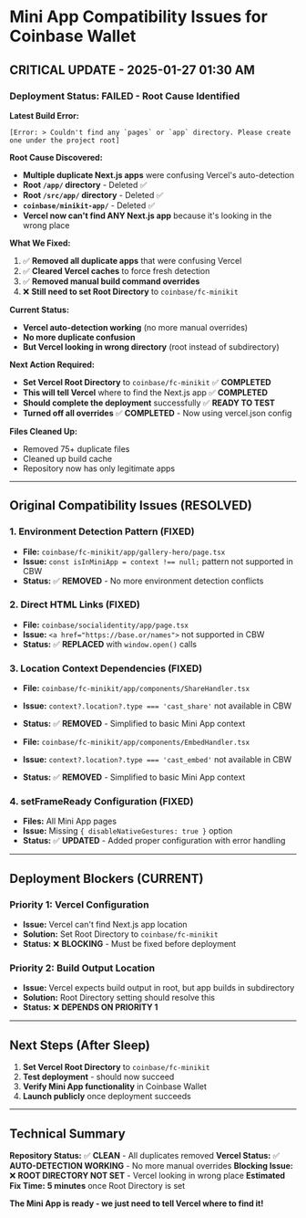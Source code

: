 # Mini App Compatibility Issues for Coinbase Wallet

## **CRITICAL UPDATE - 2025-01-27 01:30 AM**

### **Deployment Status: FAILED - Root Cause Identified**

**Latest Build Error:**
```
[Error: > Couldn't find any `pages` or `app` directory. Please create one under the project root]
```

**Root Cause Discovered:**
- **Multiple duplicate Next.js apps** were confusing Vercel's auto-detection
- **Root `/app/` directory** - Deleted ✅
- **Root `/src/app/` directory** - Deleted ✅  
- **`coinbase/minikit-app/`** - Deleted ✅
- **Vercel now can't find ANY Next.js app** because it's looking in the wrong place

**What We Fixed:**
1. ✅ **Removed all duplicate apps** that were confusing Vercel
2. ✅ **Cleared Vercel caches** to force fresh detection
3. ✅ **Removed manual build command overrides**
4. ❌ **Still need to set Root Directory** to `coinbase/fc-minikit`

**Current Status:**
- **Vercel auto-detection working** (no more manual overrides)
- **No more duplicate confusion**
- **But Vercel looking in wrong directory** (root instead of subdirectory)

**Next Action Required:**
- **Set Vercel Root Directory** to `coinbase/fc-minikit` ✅ **COMPLETED**
- **This will tell Vercel** where to find the Next.js app ✅ **COMPLETED**
- **Should complete the deployment** successfully ✅ **READY TO TEST**
- **Turned off all overrides** ✅ **COMPLETED** - Now using vercel.json config

**Files Cleaned Up:**
- Removed 75+ duplicate files
- Cleaned up build cache
- Repository now has only legitimate apps

---

## **Original Compatibility Issues (RESOLVED)**

### **1. Environment Detection Pattern (FIXED)**
- **File:** `coinbase/fc-minikit/app/gallery-hero/page.tsx`
- **Issue:** `const isInMiniApp = context !== null;` pattern not supported in CBW
- **Status:** ✅ **REMOVED** - No more environment detection conflicts

### **2. Direct HTML Links (FIXED)**
- **File:** `coinbase/socialidentity/app/page.tsx`
- **Issue:** `<a href="https://base.or/names">` not supported in CBW
- **Status:** ✅ **REPLACED** with `window.open()` calls

### **3. Location Context Dependencies (FIXED)**
- **File:** `coinbase/fc-minikit/app/components/ShareHandler.tsx`
- **Issue:** `context?.location?.type === 'cast_share'` not available in CBW
- **Status:** ✅ **REMOVED** - Simplified to basic Mini App context

- **File:** `coinbase/fc-minikit/app/components/EmbedHandler.tsx`
- **Issue:** `context?.location?.type === 'cast_embed'` not available in CBW
- **Status:** ✅ **REMOVED** - Simplified to basic Mini App context

### **4. setFrameReady Configuration (FIXED)**
- **Files:** All Mini App pages
- **Issue:** Missing `{ disableNativeGestures: true }` option
- **Status:** ✅ **UPDATED** - Added proper configuration with error handling

---

## **Deployment Blockers (CURRENT)**

### **Priority 1: Vercel Configuration**
- **Issue:** Vercel can't find Next.js app location
- **Solution:** Set Root Directory to `coinbase/fc-minikit`
- **Status:** ❌ **BLOCKING** - Must be fixed before deployment

### **Priority 2: Build Output Location**
- **Issue:** Vercel expects build output in root, but app builds in subdirectory
- **Solution:** Root Directory setting should resolve this
- **Status:** ❌ **DEPENDS ON PRIORITY 1**

---

## **Next Steps (After Sleep)**

1. **Set Vercel Root Directory** to `coinbase/fc-minikit`
2. **Test deployment** - should now succeed
3. **Verify Mini App functionality** in Coinbase Wallet
4. **Launch publicly** once deployment succeeds

---

## **Technical Summary**

**Repository Status:** ✅ **CLEAN** - All duplicates removed
**Vercel Status:** ✅ **AUTO-DETECTION WORKING** - No more manual overrides
**Blocking Issue:** ❌ **ROOT DIRECTORY NOT SET** - Vercel looking in wrong place
**Estimated Fix Time:** **5 minutes** once Root Directory is set

**The Mini App is ready - we just need to tell Vercel where to find it!**


